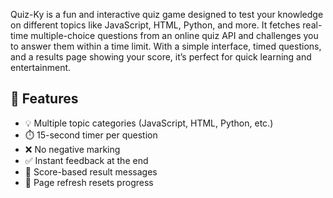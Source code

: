   
  
  Quiz-Ky is a fun and interactive quiz game designed to test your knowledge on different topics like JavaScript, HTML, Python, and more. It fetches real-time multiple-choice questions from an online quiz API and challenges you to answer them within a time limit. With a simple interface, timed questions, and a results page showing your score, it’s perfect for quick learning and entertainment.
  
  ## 🚀 Features      

- 💡 Multiple topic categories (JavaScript, HTML, Python, etc.)
- ⏱️ 15-second timer per question
- ❌ No negative marking
- ✅ Instant feedback at the end
- 🎉 Score-based result messages
- 🔁 Page refresh resets progress
